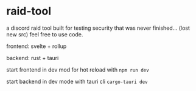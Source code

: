 # raid-tool
a discord raid tool built for testing security that was never finished... (lost new src) feel free to use code.

frontend: svelte + rollup

backend: rust + tauri

start frontend in dev mod for hot reload with `npm run dev`

start backend in dev mode with tauri cli `cargo-tauri dev`



